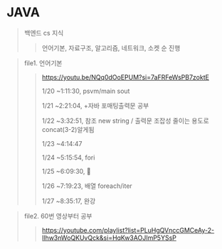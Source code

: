 # JAVA

> 백엔드 cs 지식
> > 언어기본, 자료구조, 알고리즘, 네트워크, 소켓 순 진행


> file1. 언어기본
> > https://youtu.be/NQq0dOoEPUM?si=7aFRFeWsPB7zoktE
>>
> > 1/20 ~1:11:30, psvm/main sout
>>
>> 1/21 ~2:21:04, +자바 포매팅출력문 공부
>>
>> 1/22 ~3:32:51, 참조 new string / 출력문 조잡성 줄이는 용도로 concat(3-2)알게됨
>>
>> 1/23 ~4:14:47
>>
>> 1/24 ~5:15:54, fori
>>
>> 1/25 ~6:09:30, 💯
>>
>> 1/26 ~7:19:23, 배열 foreach/iter
>>
>> 1/27 ~8:35:17, 완강


> file2. 60번 영상부터 공부
>>https://youtube.com/playlist?list=PLuHgQVnccGMCeAy-2-llhw3nWoQKUvQck&si=HqKw3AOJImP5YSsP

